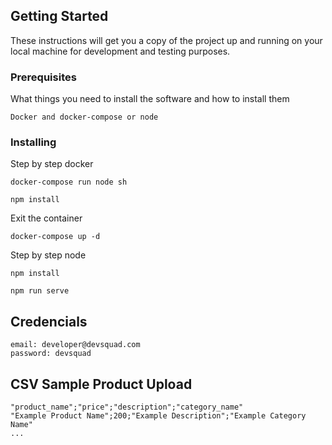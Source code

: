 ## Getting Started

These instructions will get you a copy of the project up and running on your local machine for development and testing purposes.

### Prerequisites

What things you need to install the software and how to install them

```
Docker and docker-compose or node
```

### Installing

Step by step docker

```
docker-compose run node sh
```

```
npm install
```

Exit the container

```
docker-compose up -d
```

Step by step node

```
npm install
```
```
npm run serve
```

## Credencials

```
email: developer@devsquad.com
password: devsquad
```


## CSV Sample Product Upload

```
"product_name";"price";"description";"category_name"
"Example Product Name";200;"Example Description";"Example Category Name"
...
```
